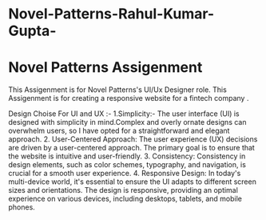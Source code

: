 # Novel-Patterns-Rahul-Kumar-Gupta-

# Novel Patterns Assigenment

This Assigenment is for Novel Patterns's UI/Ux Designer role. This Assigenment is for creating a responsive website for a fintech company .

Design Choise For UI and UX :-
1.Simplicity:- The user interface (UI) is designed with simplicity in mind.Complex and overly ornate designs can overwhelm users, so I have opted for a straightforward and elegant approach. 2. User-Centered Approach: The user experience (UX) decisions are driven by a user-centered approach. The primary goal is to ensure that the website is intuitive and user-friendly. 3. Consistency: Consistency in design elements, such as color schemes, typography, and navigation, is crucial for a smooth user experience. 4. Responsive Design: In today's multi-device world, it's essential to ensure the UI adapts to different screen sizes and orientations. The design is responsive, providing an optimal experience on various devices, including desktops, tablets, and mobile phones.

